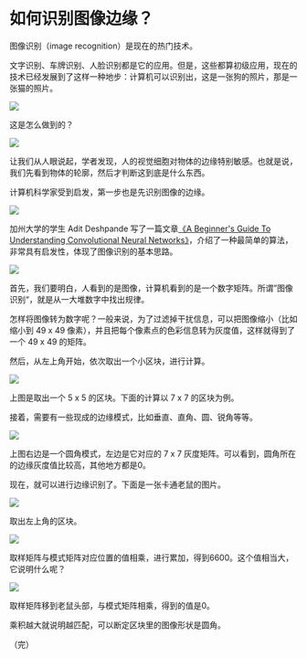 # 如何识别图像边缘？

图像识别（image recognition）是现在的热门技术。

文字识别、车牌识别、人脸识别都是它的应用。但是，这些都算初级应用，现在的技术已经发展到了这样一种地步：计算机可以识别出，这是一张狗的照片，那是一张猫的照片。

![](http://www.ruanyifeng.com/blogimg/asset/2016/bg2016072201.jpg)

这是怎么做到的？

![](http://www.ruanyifeng.com/blogimg/asset/2016/bg2016072202.jpg)

让我们从人眼说起，学者发现，人的视觉细胞对物体的边缘特别敏感。也就是说，我们先看到物体的轮廓，然后才判断这到底是什么东西。

计算机科学家受到启发，第一步也是先识别图像的边缘。

![](http://www.ruanyifeng.com/blogimg/asset/2016/bg2016072208.png)

加州大学的学生 Adit Deshpande 写了一篇文章[《A Beginner's Guide To Understanding Convolutional Neural Networks》](https://adeshpande3.github.io/adeshpande3.github.io/A-Beginner%27s-Guide-To-Understanding-Convolutional-Neural-Networks/)，介绍了一种最简单的算法，非常具有启发性，体现了图像识别的基本思路。

![](http://www.ruanyifeng.com/blogimg/asset/2016/bg2016072203.png)

首先，我们要明白，人看到的是图像，计算机看到的是一个数字矩阵。所谓”图像识别“，就是从一大堆数字中找出规律。

怎样将图像转为数字呢？一般来说，为了过滤掉干扰信息，可以把图像缩小（比如缩小到 49 x 49 像素），并且把每个像素点的色彩信息转为灰度值，这样就得到了一个 49 x 49 的矩阵。

然后，从左上角开始，依次取出一个小区块，进行计算。

![](http://www.ruanyifeng.com/blogimg/asset/2016/bg2016072204.png)

上图是取出一个 5 x 5 的区块。下面的计算以 7 x 7 的区块为例。

接着，需要有一些现成的边缘模式，比如垂直、直角、圆、锐角等等。

![](http://www.ruanyifeng.com/blogimg/asset/2016/bg2016072205.png)

上图右边是一个圆角模式，左边是它对应的 7 x 7 灰度矩阵。可以看到，圆角所在的边缘灰度值比较高，其他地方都是0。

现在，就可以进行边缘识别了。下面是一张卡通老鼠的图片。

![](http://www.ruanyifeng.com/blogimg/asset/2016/bg2016072206.png)

取出左上角的区块。

![](http://www.ruanyifeng.com/blogimg/asset/2016/bg2016072209.png)

取样矩阵与模式矩阵对应位置的值相乘，进行累加，得到6600。这个值相当大，它说明什么呢？

![](http://www.ruanyifeng.com/blogimg/asset/2016/bg2016072207.png)

取样矩阵移到老鼠头部，与模式矩阵相乘，得到的值是0。

乘积越大就说明越匹配，可以断定区块里的图像形状是圆角。

（完）